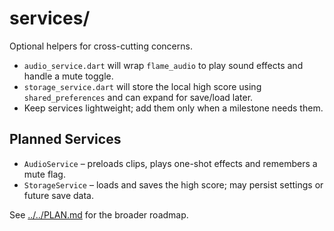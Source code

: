 # services/

Optional helpers for cross-cutting concerns.

- `audio_service.dart` will wrap `flame_audio` to play sound effects and
  handle a mute toggle.
- `storage_service.dart` will store the local high score using
  `shared_preferences` and can expand for save/load later.
- Keep services lightweight; add them only when a milestone needs them.

## Planned Services

- `AudioService` – preloads clips, plays one-shot effects and remembers a
  mute flag.
- `StorageService` – loads and saves the high score; may persist settings or
  future save data.

See [../../PLAN.md](../../PLAN.md) for the broader roadmap.
